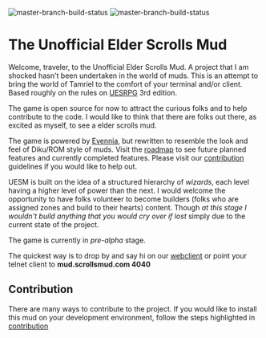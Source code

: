 ![master-branch-build-status](https://github.com/github/docs/actions/workflows/main.yml/badge.svg?branch=master)
![master-branch-build-status](https://github.com/github/docs/actions/workflows/main.yml/badge.svg?branch=dev)

# The Unofficial Elder Scrolls Mud


Welcome, traveler, to the Unofficial Elder Scrolls Mud. A project that I am shocked hasn't been
undertaken in the world of muds. This is an attempt to bring the world of Tamriel to the comfort of
your terminal and/or client. Based roughly on the rules on [UESRPG][uesrpg] 3rd edition.

The game is open source for now to attract the curious folks and to help contribute to the code. I would like
to think that there are folks out there, as excited as myself, to see a elder scrolls mud. 

The game is powered by [Evennia][evennia], but rewritten to resemble the look and feel of Diku/ROM style 
of muds. Visit the [roadmap][roadmap] to see future planned features and currently completed features. 
Please visit our [contribution][contribute] guidelines if you would like to help out.

UESM is built on the idea of a structured hierarchy of *wizards*, each level having a higher level of power than the next.
I would welcome the opportunity to have folks volunteer to become builders (folks who are assigned zones and build to their hearts) content.
Though *at this stage I wouldn't build anything that you would cry over if lost* simply due to the current state of the project.

The game is currently in *pre-alpha* stage.

The quickest way is to drop by and say hi on our [webclient][webclient_uri]
or point your telnet client to __mud.scrollsmud.com 4040__

## Contribution
There are many ways to contribute to the project. If you would like to install this mud on your
development environment, follow the steps highlighted in [contribution][contribute]




[uesrpg]: https://1d4chan.org/wiki/Unofficial_Elder_Scrolls_RPG#Third_Edition
[evennia]: https://github.com/evennia/evennia
[roadmap]: https://github.com/duysqubix/scrolls/blob/master/ROADMAP.md
[contribute]: https://github.com/duysqubix/scrolls/blob/master/CONTRIBUTE.md
[webclient_uri]: http://mud.scrollsmud.com:4001/webclient/
